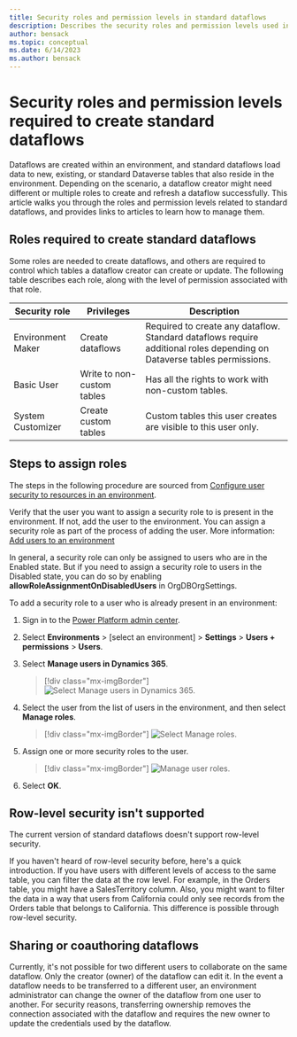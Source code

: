 ```yaml
---
title: Security roles and permission levels in standard dataflows
description: Describes the security roles and permission levels used in standard dataflows.
author: bensack
ms.topic: conceptual
ms.date: 6/14/2023
ms.author: bensack
---
```


# Security roles and permission levels required to create standard dataflows

Dataflows are created within an environment, and standard dataflows load data to new, existing, or standard Dataverse tables that also reside in the environment. Depending on the scenario, a dataflow creator might need different or multiple roles to create and refresh a dataflow successfully. This article walks you through the roles and permission levels related to standard dataflows, and provides links to articles to learn how to manage them.

## Roles required to create standard dataflows

Some roles are needed to create dataflows, and others are required to control which tables a dataflow creator can create or update. The following table describes each role, along with the level of permission associated with that role.

| Security role              | Privileges                     | Description                                                  |
| -------------------------- | ------------------------------ | ------------------------------------------------------------ |
| Environment Maker          | Create dataflows  | Required to create any dataflow. Standard dataflows require additional roles depending on Dataverse tables permissions.   |
| Basic User   | Write to non-custom tables | Has all the rights to work with non-custom tables.         |
| System Customizer          | Create custom tables         | Custom tables this user creates are visible to this user only. |

## Steps to assign roles

The steps in the following procedure are sourced from [Configure user security to resources in an environment](/power-platform/admin/database-security).

Verify that the user you want to assign a security role to is present in the environment. If not, add the user to the environment. You can assign a security role as part of the process of adding the user. More information: [Add users to an environment](/power-platform/admin/add-users-to-environment)

In general, a security role can only be assigned to users who are in the Enabled state. But if you need to assign a security role to users in the Disabled state, you can do so by enabling **allowRoleAssignmentOnDisabledUsers** in OrgDBOrgSettings.

To add a security role to a user who is already present in an environment:

1. Sign in to the [Power Platform admin center](https://admin.powerplatform.microsoft.com/).

2. Select **Environments** > [select an environment] > **Settings** > **Users + permissions** > **Users**.

3. Select **Manage users in Dynamics 365**.

   > [!div class="mx-imgBorder"]
   > ![Select Manage users in Dynamics 365.](/power-platform/admin/media/manage-users-dynamics-365.png)

4. Select the user from the list of users in the environment, and then select **Manage roles**.

   > [!div class="mx-imgBorder"]
   > ![Select Manage roles.](/power-platform/admin/media/select-manage-roles.png)

5. Assign one or more security roles to the user.

   > [!div class="mx-imgBorder"]
   > ![Manage user roles.](/power-platform/admin/media/manage-user-roles.png)

6. Select **OK**.

## Row-level security isn't supported

The current version of standard dataflows doesn't support row-level security.

If you haven't heard of row-level security before, here's a quick introduction. If you have users with different levels of access to the same table, you can filter the data at the row level. For example, in the Orders table, you might have a SalesTerritory column. Also, you might want to filter the data in a way that users from California could only see records from the Orders table that belongs to California. This difference is possible through row-level security.

## Sharing or coauthoring dataflows

Currently, it's not possible for two different users to collaborate on the same dataflow. Only the creator (owner) of the dataflow can edit it. In the event a dataflow needs to be transferred to a different user, an environment administrator can change the owner of the dataflow from one user to another. For security reasons, transferring ownership removes the connection associated with the dataflow and requires the new owner to update the credentials used by the dataflow.


